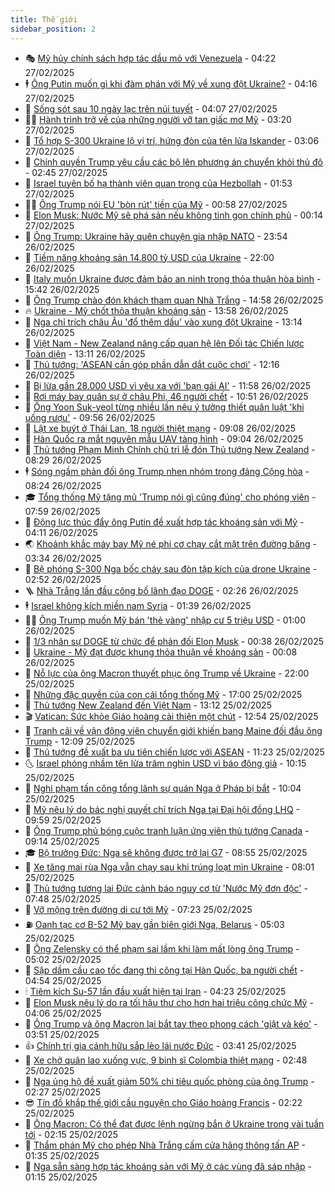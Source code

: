 ```yaml
---
title: Thế giới
sidebar_position: 2
---
```


<!-- vnexpress-the-gioi:START -->
- 🎭 [Mỹ hủy chính sách hợp tác dầu mỏ với Venezuela](https://vnexpress.net/my-huy-chinh-sach-hop-tac-dau-mo-voi-venezuela-4854599.html) - 04:22 27/02/2025
- 🕴 [Ông Putin muốn gì khi đàm phán với Mỹ về xung đột Ukraine?](https://vnexpress.net/ong-putin-muon-gi-khi-dam-phan-voi-my-ve-xung-dot-ukraine-vnepre-4853613.html) - 04:16 27/02/2025
- 🤭 [Sống sót sau 10 ngày lạc trên núi tuyết](https://vnexpress.net/song-sot-sau-10-ngay-lac-tren-nui-tuyet-4854602.html) - 04:07 27/02/2025
- 🧑‍💻 [Hành trình trở về của những người vỡ tan giấc mơ Mỹ](https://vnexpress.net/hanh-trinh-tro-ve-cua-nhung-nguoi-vo-tan-giac-mo-my-4854111.html) - 03:20 27/02/2025
- 🦏 [Tổ hợp S-300 Ukraine lộ vị trí, hứng đòn của tên lửa Iskander](https://vnexpress.net/to-hop-s-300-ukraine-lo-vi-tri-hung-don-cua-ten-lua-iskander-4854539.html) - 03:06 27/02/2025
- 🦒 [Chính quyền Trump yêu cầu các bộ lên phương án chuyển khỏi thủ đô](https://vnexpress.net/chinh-quyen-trump-yeu-cau-cac-bo-len-phuong-an-chuyen-khoi-thu-do-4854531.html) - 02:45 27/02/2025
- 🌈 [Israel tuyên bố hạ thành viên quan trọng của Hezbollah](https://vnexpress.net/israel-tuyen-bo-ha-thanh-vien-quan-trong-cua-hezbollah-4854483.html) - 01:53 27/02/2025
- 🧑‍🏫 [Ông Trump nói EU &#39;bòn rút&#39; tiền của Mỹ](https://vnexpress.net/ong-trump-noi-eu-bon-rut-tien-cua-my-4854480.html) - 00:58 27/02/2025
- 🐲 [Elon Musk: Nước Mỹ sẽ phá sản nếu không tinh gọn chính phủ](https://vnexpress.net/elon-musk-nuoc-my-se-pha-san-neu-khong-tinh-gon-chinh-phu-4854476.html) - 00:14 27/02/2025
- 🦒 [Ông Trump: Ukraine hãy quên chuyện gia nhập NATO](https://vnexpress.net/ong-trump-ukraine-hay-quen-chuyen-gia-nhap-nato-4854475.html) - 23:54 26/02/2025
- 🐻 [Tiềm năng khoáng sản 14.800 tỷ USD của Ukraine](https://vnexpress.net/tiem-nang-khoang-san-14-800-ty-usd-cua-ukraine-4854129.html) - 22:00 26/02/2025
- 🚀 [Italy muốn Ukraine được đảm bảo an ninh trong thỏa thuận hòa bình](https://vnexpress.net/italy-muon-ukraine-duoc-dam-bao-an-ninh-trong-thoa-thuan-hoa-binh-4854436.html) - 15:42 26/02/2025
- 🥰 [Ông Trump chào đón khách tham quan Nhà Trắng](https://vnexpress.net/ong-trump-chao-don-khach-tham-quan-nha-trang-4854418.html) - 14:58 26/02/2025
- 🔥 [Ukraine - Mỹ chốt thỏa thuận khoáng sản](https://vnexpress.net/ukraine-my-chot-thoa-thuan-khoang-san-4854423.html) - 13:58 26/02/2025
- 🥳 [Nga chỉ trích châu Âu &#39;đổ thêm dầu&#39; vào xung đột Ukraine](https://vnexpress.net/nga-chi-trich-chau-au-do-them-dau-vao-xung-dot-ukraine-4854412.html) - 13:14 26/02/2025
- 💼 [Việt Nam - New Zealand nâng cấp quan hệ lên Đối tác Chiến lược Toàn diện](https://vnexpress.net/viet-nam-new-zealand-nang-cap-quan-he-len-doi-tac-chien-luoc-toan-dien-4854422.html) - 13:11 26/02/2025
- 🤡 [Thủ tướng: &#39;ASEAN cần góp phần dẫn dắt cuộc chơi&#39;](https://vnexpress.net/thu-tuong-asean-can-gop-phan-dan-dat-cuoc-choi-4854361.html) - 12:16 26/02/2025
- 🌁 [Bị lừa gần 28.000 USD vì yêu xa với &#39;bạn gái AI&#39;](https://vnexpress.net/bi-lua-gan-28-000-usd-vi-yeu-xa-voi-ban-gai-ai-4854414.html) - 11:58 26/02/2025
- 🤩 [Rơi máy bay quân sự ở châu Phi, 46 người chết](https://vnexpress.net/roi-may-bay-quan-su-o-chau-phi-46-nguoi-chet-4854356.html) - 10:51 26/02/2025
- 🎉 [Ông Yoon Suk-yeol từng nhiều lần nêu ý tưởng thiết quân luật &#39;khi uống rượu&#39;](https://vnexpress.net/ong-yoon-suk-yeol-tung-nhieu-lan-neu-y-tuong-thiet-quan-luat-khi-uong-ruou-4854263.html) - 09:56 26/02/2025
- 🎉 [Lật xe buýt ở Thái Lan, 18 người thiệt mạng](https://vnexpress.net/lat-xe-buyt-o-thai-lan-18-nguoi-thiet-mang-4854294.html) - 09:08 26/02/2025
- 🌁 [Hàn Quốc ra mắt nguyên mẫu UAV tàng hình](https://vnexpress.net/han-quoc-ra-mat-nguyen-mau-uav-tang-hinh-4854169.html) - 09:04 26/02/2025
- 🌊 [Thủ tướng Phạm Minh Chính chủ trì lễ đón Thủ tướng New Zealand](https://vnexpress.net/thu-tuong-pham-minh-chinh-chu-tri-le-don-thu-tuong-new-zealand-4854232.html) - 08:29 26/02/2025
- 🕴 [Sóng ngầm phản đối ông Trump nhen nhóm trong đảng Cộng hòa](https://vnexpress.net/song-ngam-phan-doi-ong-trump-nhen-nhom-trong-dang-cong-hoa-4854122.html) - 08:24 26/02/2025
- 🎓 [Tổng thống Mỹ tặng mũ &#39;Trump nói gì cũng đúng&#39; cho phóng viên](https://vnexpress.net/tong-thong-my-tang-mu-trump-noi-gi-cung-dung-cho-phong-vien-4854261.html) - 07:59 26/02/2025
- 🦩 [Động lực thúc đẩy ông Putin đề xuất hợp tác khoáng sản với Mỹ](https://vnexpress.net/dong-luc-thuc-day-ong-putin-de-xuat-hop-tac-khoang-san-voi-my-vnepre-4853741.html) - 04:11 26/02/2025
- 🌏 [Khoảnh khắc máy bay Mỹ né phi cơ chạy cắt mặt trên đường băng](https://vnexpress.net/khoanh-khac-may-bay-my-ne-phi-co-chay-cat-mat-tren-duong-bang-4854108.html) - 03:34 26/02/2025
- 🌋 [Bệ phóng S-300 Nga bốc cháy sau đòn tập kích của drone Ukraine](https://vnexpress.net/be-phong-s-300-nga-boc-chay-sau-don-tap-kich-cua-drone-ukraine-4854113.html) - 02:52 26/02/2025
- 🪜 [Nhà Trắng lần đầu công bố lãnh đạo DOGE](https://vnexpress.net/nha-trang-lan-dau-cong-bo-lanh-dao-doge-4854118.html) - 02:26 26/02/2025
- 🕴 [Israel không kích miền nam Syria](https://vnexpress.net/israel-khong-kich-mien-nam-syria-4854100.html) - 01:39 26/02/2025
- 🧑‍🏫 [Ông Trump muốn Mỹ bán &#39;thẻ vàng&#39; nhập cư 5 triệu USD](https://vnexpress.net/ong-trump-muon-my-ban-the-vang-nhap-cu-5-trieu-usd-4854089.html) - 01:00 26/02/2025
- 🌮 [1/3 nhân sự DOGE từ chức để phản đối Elon Musk](https://vnexpress.net/1-3-nhan-su-doge-tu-chuc-de-phan-doi-elon-musk-4854090.html) - 00:38 26/02/2025
- 🚦 [Ukraine - Mỹ đạt được khung thỏa thuận về khoáng sản](https://vnexpress.net/ukraine-my-dat-duoc-khung-thoa-thuan-ve-khoang-san-4854084.html) - 00:08 26/02/2025
- 💫 [Nỗ lực của ông Macron thuyết phục ông Trump về Ukraine](https://vnexpress.net/no-luc-cua-ong-macron-thuyet-phuc-ong-trump-ve-ukraine-vnepre-4853619.html) - 22:00 25/02/2025
- 🤡 [Những đặc quyền của con cái tổng thống Mỹ](https://vnexpress.net/nhung-dac-quyen-cua-con-cai-tong-thong-my-4853184.html) - 17:00 25/02/2025
- 🦣 [Thủ tướng New Zealand đến Việt Nam](https://vnexpress.net/thu-tuong-new-zealand-den-viet-nam-4854024.html) - 13:12 25/02/2025
- 🎬 [Vatican: Sức khỏe Giáo hoàng cải thiện một chút](https://vnexpress.net/vatican-suc-khoe-giao-hoang-cai-thien-mot-chut-4854016.html) - 12:54 25/02/2025
- 🎉 [Tranh cãi về vận động viên chuyển giới khiến bang Maine đối đầu ông Trump](https://vnexpress.net/tranh-cai-ve-van-dong-vien-chuyen-gioi-khien-bang-maine-doi-dau-ong-trump-4853393.html) - 12:09 25/02/2025
- 🎡 [Thủ tướng đề xuất ba ưu tiên chiến lược với ASEAN](https://vnexpress.net/thu-tuong-de-xuat-ba-uu-tien-chien-luoc-voi-asean-4853978.html) - 11:23 25/02/2025
- 🌜 [Israel phóng nhầm tên lửa trăm nghìn USD vì báo động giả](https://vnexpress.net/israel-phong-nham-ten-lua-tram-nghin-usd-vi-bao-dong-gia-4853915.html) - 10:15 25/02/2025
- 🎡 [Nghi phạm tấn công tổng lãnh sự quán Nga ở Pháp bị bắt](https://vnexpress.net/nghi-pham-tan-cong-tong-lanh-su-quan-nga-o-phap-bi-bat-4853939.html) - 10:04 25/02/2025
- 🤗 [Mỹ nêu lý do bác nghị quyết chỉ trích Nga tại Đại hội đồng LHQ](https://vnexpress.net/my-neu-ly-do-bac-nghi-quyet-chi-trich-nga-tai-dai-hoi-dong-lhq-4853883.html) - 09:59 25/02/2025
- 🦩 [Ông Trump phủ bóng cuộc tranh luận ứng viên thủ tướng Canada](https://vnexpress.net/ong-trump-phu-bong-cuoc-tranh-luan-ung-vien-thu-tuong-canada-4853850.html) - 09:14 25/02/2025
- 🎓 [Bộ trưởng Đức: Nga sẽ không được trở lại G7](https://vnexpress.net/bo-truong-duc-nga-se-khong-duoc-tro-lai-g7-4853874.html) - 08:55 25/02/2025
- 🌁 [Xe tăng mai rùa Nga vẫn chạy sau khi trúng loạt mìn Ukraine](https://vnexpress.net/xe-tang-mai-rua-nga-van-chay-sau-khi-trung-loat-min-ukraine-4853789.html) - 08:01 25/02/2025
- 🤩 [Thủ tướng tương lai Đức cảnh báo nguy cơ từ &#39;Nước Mỹ đơn độc&#39;](https://vnexpress.net/thu-tuong-tuong-lai-duc-canh-bao-nguy-co-tu-nuoc-my-don-doc-4853837.html) - 07:48 25/02/2025
- 👹 [Vỡ mộng trên đường di cư tới Mỹ](https://vnexpress.net/vo-mong-tren-duong-di-cu-toi-my-4853682.html) - 07:23 25/02/2025
- ⛽️ [Oanh tạc cơ B-52 Mỹ bay gần biên giới Nga, Belarus](https://vnexpress.net/oanh-tac-co-b-52-my-bay-gan-bien-gioi-nga-belarus-4853684.html) - 05:03 25/02/2025
- 🚀 [Ông Zelensky có thể phạm sai lầm khi làm mất lòng ông Trump](https://vnexpress.net/ong-zelensky-co-the-pham-sai-lam-khi-lam-mat-long-ong-trump-4853626.html) - 05:02 25/02/2025
- 🎡 [Sập dầm cầu cao tốc đang thi công tại Hàn Quốc, ba người chết](https://vnexpress.net/sap-dam-cau-cao-toc-dang-thi-cong-tai-han-quoc-ba-nguoi-chet-4853782.html) - 04:54 25/02/2025
- 🕯 [Tiêm kích Su-57 lần đầu xuất hiện tại Iran](https://vnexpress.net/tiem-kich-su-57-lan-dau-xuat-hien-tai-iran-4853726.html) - 04:23 25/02/2025
- 🐻 [Elon Musk nêu lý do ra tối hậu thư cho hơn hai triệu công chức Mỹ](https://vnexpress.net/elon-musk-neu-ly-do-ra-toi-hau-thu-cho-hon-hai-trieu-cong-chuc-my-4853640.html) - 04:06 25/02/2025
- 🚦 [Ông Trump và ông Macron lại bắt tay theo phong cách &#39;giật và kéo&#39;](https://vnexpress.net/ong-trump-va-ong-macron-lai-bat-tay-theo-phong-cach-giat-va-keo-4853624.html) - 03:51 25/02/2025
- 👍 [Chính trị gia cánh hữu sắp lèo lái nước Đức](https://vnexpress.net/chinh-tri-gia-canh-huu-sap-leo-lai-nuoc-duc-vnepre-4853107.html) - 03:41 25/02/2025
- 🚀 [Xe chở quân lao xuống vực, 9 binh sĩ Colombia thiệt mạng](https://vnexpress.net/xe-cho-quan-lao-xuong-vuc-9-binh-si-colombia-thiet-mang-4853642.html) - 02:48 25/02/2025
- 🌮 [Nga ủng hộ đề xuất giảm 50% chi tiêu quốc phòng của ông Trump](https://vnexpress.net/nga-ung-ho-de-xuat-giam-50-chi-tieu-quoc-phong-cua-ong-trump-4853623.html) - 02:27 25/02/2025
- 😎 [Tín đồ khắp thế giới cầu nguyện cho Giáo hoàng Francis](https://vnexpress.net/tin-do-khap-the-gioi-cau-nguyen-cho-giao-hoang-francis-4853631.html) - 02:22 25/02/2025
- 🐲 [Ông Macron: Có thể đạt được lệnh ngừng bắn ở Ukraine trong vài tuần tới](https://vnexpress.net/ong-macron-co-the-dat-duoc-lenh-ngung-ban-o-ukraine-trong-vai-tuan-toi-4853606.html) - 02:15 25/02/2025
- 💫 [Thẩm phán Mỹ cho phép Nhà Trắng cấm cửa hãng thông tấn AP](https://vnexpress.net/tham-phan-my-cho-phep-nha-trang-cam-cua-hang-thong-tan-ap-4853605.html) - 01:35 25/02/2025
- 👀 [Nga sẵn sàng hợp tác khoáng sản với Mỹ ở các vùng đã sáp nhập](https://vnexpress.net/nga-san-sang-hop-tac-khoang-san-voi-my-o-cac-vung-da-sap-nhap-4853600.html) - 01:15 25/02/2025<!-- vnexpress-the-gioi:END -->